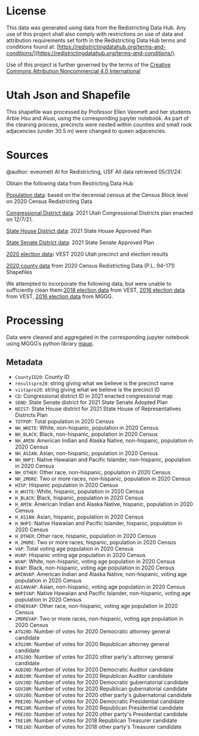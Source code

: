 # License
This data was generated using data from the Redistricting Data Hub.  Any use of this project shall also comply with restrictions on use of data and attribution requirements set forth in the Redistricting Data Hub terms and conditions found at: [https://redistrictingdatahub.org/terms-and-conditions/](https://redistrictingdatahub.org/terms-and-conditions/).

Use of this project is further governed by the terms of the [Creative Commons Attribution Noncommercial 4.0 International](https://creativecommons.org/licenses/by-nc/4.0/legalcode.en)

# Utah Json and Shapefile

This shapefile was processed by Professor Ellen Veomett and her students Arbie Hsu and Alusi, using the corresponding jupyter notebook. As part of the cleaning process, precincts were nested within counties and small rook adjacencies (under 30.5 m) were changed to queen adjacencies.

# **Sources**
@author: eveomett AI for Redistricting, USF All data retrieved 05/31/24:

Obtain the following data from Restricting Data Hub

[Population data](https://redistrictingdatahub.org/dataset/Utah-block-pl-94171-2020-by-table/): based on the decennial census at the Census Block level on 2020 Census Redistricting Data

[Congressional District data](https://redistrictingdatahub.org/dataset/2021-utah-cong-adopted-plan/): 2021 Utah Congressional Districts plan enacted on 12/7/21.

[State House District data](https://redistrictingdatahub.org/dataset/2021-utah-state-house-adopted-plan/): 2021 State House Approved Plan

[State Senate District data](https://redistrictingdatahub.org/dataset/2021-utah-state-senate-adopted-plan/): 2021 State Senate Approved Plan

[2020 election data](https://redistrictingdatahub.org/dataset/vest-2020-utah-precinct-boundaries-and-election-results-shapefile/)**:**  VEST 2020 Utah precinct and election results

[2020 county data](https://redistrictingdatahub.org/dataset/utah-county-pl-94171-2020/)  from 2020 Census Redistricting Data (P.L. 94-171) Shapefiles

We attempted to incorporate the following data, but were unable to sufficiently clean them:[2018 election data](https://redistrictingdatahub.org/dataset/vest-2018-utah-precinct-and-election-results/) from VEST, [2016 election data](https://redistrictingdatahub.org/dataset/vest-2016-utah-precinct-and-election-results/) from VEST, [2016 election data](https://redistrictingdatahub.org/dataset/mggg-utah-precincts-and-election-results/) from MGGG.

# **Processing**

Data were cleaned and aggregated in the corresponding jupyter notebook using MGGG’s python library [maup](https://github.com/mggg/maup).

## Metadata
- `CountyID20`: County ID
- `resultspre20`: string giving what we believe is the precinct name
- `vistapre20`: string giving what we believe is the precinct ID
- `CD`: Congressional district ID in 2021 enacted congressional map
- `SEND`: State Senate district for 2021 State Senate Adopted Plan
- `HDIST`: State House district for 2021 State House of Representatives Districts Plan
- `TOTPOP`: Total population in 2020 Census
- `NH_WHITE`: White, non-hispanic, population in 2020 Census
- `NH_BLACK`: Black, non-hispanic, population in 2020 Census
- `NH_AMIN`: American Indian and Alaska Native, non-hispanic, population in 2020 Census
- `NH_ASIAN`: Asian, non-hispanic, population in 2020 Census
- `NH_NHPI`: Native Hawaiian and Pacific Islander, non-hispanic, population in 2020 Census
- `NH_OTHER`: Other race, non-hispanic, population in 2020 Census
- `NH_2MORE`: Two or more races, non-hispanic, population in 2020 Census
- `HISP`: Hispanic population in 2020 Census
- `H_WHITE`: White, hispanic, population in 2020 Census
- `H_BLACK`: Black, hispanic, population in 2020 Census
- `H_AMIN`: American Indian and Alaska Native, hispanic, population in 2020 Census
- `H_ASIAN`: Asian, hispanic, population in 2020 Census
- `H_NHPI`: Native Hawaiian and Pacific Islander, hispanic, population in 2020 Census
- `H_OTHER`: Other race, hispanic, population in 2020 Census
- `H_2MORE`: Two or more races, hispanic, population in 2020 Census
- `VAP`: Total voting age population in 2020 Census
- `HVAP`: Hispanic voting age population in 2020 Census
- `WVAP`: White, non-hispanic, voting age population in 2020 Census
- `BVAP`: Black, non-hispanic, voting age population in 2020 Census
- `AMINVAP`: American Indian and Alaska Native, non-hispanic, voting age population in 2020 Census
- `ASIANVAP`: Asian, non-hispanic, voting age population in 2020 Census
- `NHPIVAP`: Native Hawaiian and Pacific Islander, non-hispanic, voting age population in 2020 Census
- `OTHERVAP`: Other race, non-hispanic, voting age population in 2020 Census
- `2MOREVAP`: Two or more races, non-hispanic, voting age population in 2020 Census
- `ATG20D`: Number of votes for 2020 Democratic attorney general candidate
- `ATG20R`: Number of votes for 2020 Republican attorney general candidate
- `ATG20O`: Number of votes for 2020 other party's attorney general candidate
- `AUD20D`: Number of votes for 2020 Democratic Auditor candidate
- `AUD20R`: Number of votes for 2020 Republican Auditor candidate
- `GOV20D`: Number of votes for 2020 Democratic gubernatorial candidate
- `GOV20R`: Number of votes for 2020 Republican gubernatorial candidate
- `GOV20O`: Number of votes for 2020 other party's gubernatorial candidate
- `PRE20D`: Number of votes for 2020 Democratic Presidential candidate
- `PRE20R`: Number of votes for 2020 Republican Presidential candidate
- `PRE20O`: Number of votes for 2020 other party's  Presidential candidate
- `TRE18R`: Number of votes for 2018 Republican Treasurer candidate
- `TRE18O`: Number of votes for 2018 other party's Treasurer candidate
